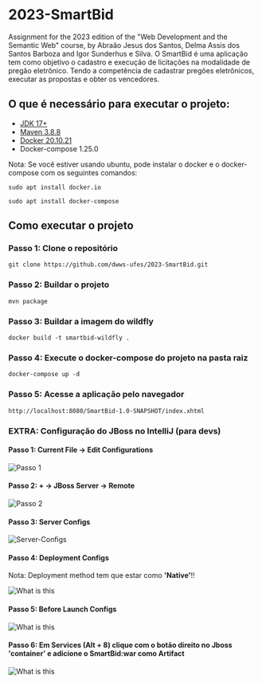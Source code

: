 # 2023-SmartBid
Assignment for the 2023 edition of the "Web Development and the Semantic Web" course, by Abraão Jesus dos Santos, Delma Assis dos Santos Barboza and Igor Sunderhus e Silva.
O SmartBid é uma aplicação tem como objetivo o cadastro e execução de licitações na modalidade de pregão eletrônico. Tendo a competência de cadastrar pregões eletrônicos, executar as propostas e obter os vencedores.

## O que é necessário para executar o projeto:

- [JDK 17+](https://www.oracle.com/br/java/technologies/downloads/#java17)
- [Maven 3.8.8](https://maven.apache.org/download.cgi)
- [Docker 20.10.21](https://docs.docker.com/get-docker/)
- Docker-compose 1.25.0


Nota: Se você estiver usando ubuntu, pode instalar o docker e o docker-compose com os seguintes comandos:

```sudo apt install docker.io```

```sudo apt install docker-compose```

## Como executar o projeto

### Passo 1: Clone o repositório

```git clone https://github.com/dwws-ufes/2023-SmartBid.git```

### Passo 2: Buildar o projeto

```mvn package```

### Passo 3: Buildar a imagem do wildfly

```docker build -t smartbid-wildfly .```

### Passo 4: Execute o docker-compose do projeto na pasta raiz

```docker-compose up -d```

### Passo 5: Acesse a aplicação pelo navegador

```http://localhost:8080/SmartBid-1.0-SNAPSHOT/index.xhtml```

### EXTRA: Configuração do JBoss no IntelliJ (para devs)

#### Passo 1: Current File -> Edit Configurations

![Passo 1](pics/passo1.png)

#### Passo 2: + -> JBoss Server -> Remote

![Passo 2](pics/passo2.png)

#### Passo 3: Server Configs

![Server-Configs](pics/server-config.png)

#### Passo 4: Deployment Configs

Nota: Deployment method tem que estar como **'Native'**!!

![What is this](pics/deployment-config.png)

#### Passo 5: Before Launch Configs

![What is this](pics/before-launch-config.png)

#### Passo 6: Em Services (Alt + 8) clique com o botão direito no Jboss 'container' e adicione o SmartBid:war como Artifact

![What is this](pics/artifacts.png)

